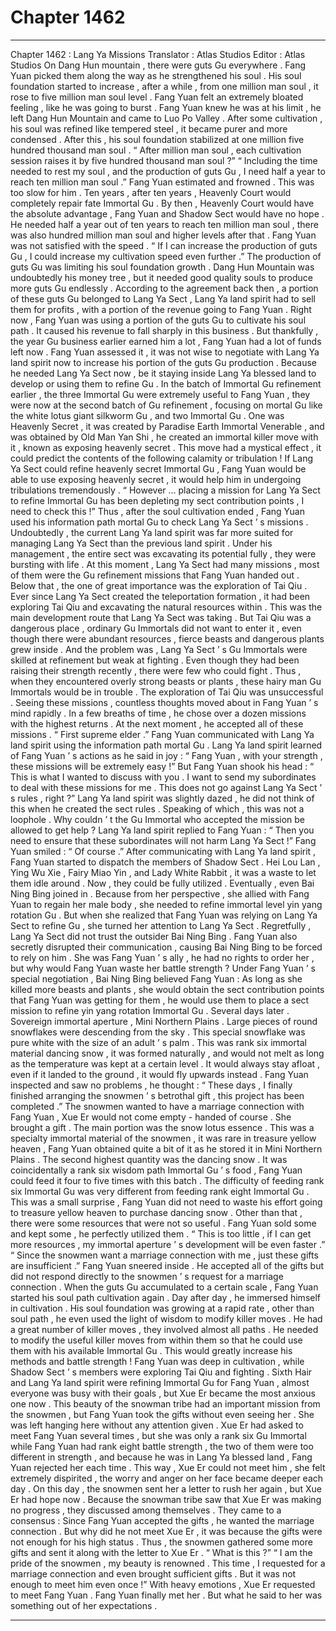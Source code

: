 
# Chapter 1462


---

Chapter 1462 : Lang Ya Missions
Translator :
Atlas Studios
Editor :
Atlas Studios
On Dang Hun mountain , there were guts Gu everywhere .
Fang Yuan picked them along the way as he strengthened his soul .
His soul foundation started to increase , after a while , from one million man soul , it rose to five million man soul level .
Fang Yuan felt an extremely bloated feeling , like he was going to burst .
Fang Yuan knew he was at his limit , he left Dang Hun Mountain and came to Luo Po Valley .
After some cultivation , his soul was refined like tempered steel , it became purer and more condensed .
After this , his soul foundation stabilized at one million five hundred thousand man soul .
“ After million man soul , each cultivation session raises it by five hundred thousand man soul ?”
“ Including the time needed to rest my soul , and the production of guts Gu , I need half a year to reach ten million man soul .”
Fang Yuan estimated and frowned .
This was too slow for him .
Ten years , after ten years , Heavenly Court would completely repair fate Immortal Gu . By then , Heavenly Court would have the absolute advantage , Fang Yuan and Shadow Sect would have no hope .
He needed half a year out of ten years to reach ten million man soul , there was also hundred million man soul and higher levels after that .
Fang Yuan was not satisfied with the speed .
“ If I can increase the production of guts Gu , I could increase my cultivation speed even further .”
The production of guts Gu was limiting his soul foundation growth .
Dang Hun Mountain was undoubtedly his money tree , but it needed good quality souls to produce more guts Gu endlessly .
According to the agreement back then , a portion of these guts Gu belonged to Lang Ya Sect , Lang Ya land spirit had to sell them for profits , with a portion of the revenue going to Fang Yuan .
Right now , Fang Yuan was using a portion of the guts Gu to cultivate his soul path . It caused his revenue to fall sharply in this business .
But thankfully , the year Gu business earlier earned him a lot , Fang Yuan had a lot of funds left now .
Fang Yuan assessed it , it was not wise to negotiate with Lang Ya land spirit now to increase his portion of the guts Gu production . Because he needed Lang Ya Sect now , be it staying inside Lang Ya blessed land to develop or using them to refine Gu .
In the batch of Immortal Gu refinement earlier , the three Immortal Gu were extremely useful to Fang Yuan , they were now at the second batch of Gu refinement , focusing on mortal Gu like the white lotus giant silkworm Gu , and two Immortal Gu . One was Heavenly Secret , it was created by Paradise Earth Immortal Venerable , and was obtained by Old Man Yan Shi , he created an immortal killer move with it , known as exposing heavenly secret .
This move had a mystical effect , it could predict the contents of the following calamity or tribulation !
If Lang Ya Sect could refine heavenly secret Immortal Gu , Fang Yuan would be able to use exposing heavenly secret , it would help him in undergoing tribulations tremendously .
“ However … placing a mission for Lang Ya Sect to refine Immortal Gu has been depleting my sect contribution points , I need to check this !”
Thus , after the soul cultivation ended , Fang Yuan used his information path mortal Gu to check Lang Ya Sect ’ s missions .
Undoubtedly , the current Lang Ya land spirit was far more suited for managing Lang Ya Sect than the previous land spirit .
Under his management , the entire sect was excavating its potential fully , they were bursting with life .
At this moment , Lang Ya Sect had many missions , most of them were the Gu refinement missions that Fang Yuan handed out . Below that , the one of great importance was the exploration of Tai Qiu .
Ever since Lang Ya Sect created the teleportation formation , it had been exploring Tai Qiu and excavating the natural resources within .
This was the main development route that Lang Ya Sect was taking .
But Tai Qiu was a dangerous place , ordinary Gu Immortals did not want to enter it , even though there were abundant resources , fierce beasts and dangerous plants grew inside . And the problem was , Lang Ya Sect ’ s Gu Immortals were skilled at refinement but weak at fighting .
Even though they had been raising their strength recently , there were few who could fight .
Thus , when they encountered overly strong beasts or plants , these hairy man Gu Immortals would be in trouble . The exploration of Tai Qiu was unsuccessful .
Seeing these missions , countless thoughts moved about in Fang Yuan ’ s mind rapidly .
In a few breaths of time , he chose over a dozen missions with the highest returns .
At the next moment , he accepted all of these missions .
“ First supreme elder .” Fang Yuan communicated with Lang Ya land spirit using the information path mortal Gu .
Lang Ya land spirit learned of Fang Yuan ’ s actions as he said in joy : “ Fang Yuan , with your strength , these missions will be extremely easy !”
But Fang Yuan shook his head : “ This is what I wanted to discuss with you . I want to send my subordinates to deal with these missions for me . This does not go against Lang Ya Sect ’ s rules , right ?”
Lang Ya land spirit was slightly dazed , he did not think of this when he created the sect rules .
Speaking of which , this was not a loophole . Why couldn ’ t the Gu Immortal who accepted the mission be allowed to get help ?
Lang Ya land spirit replied to Fang Yuan : “ Then you need to ensure that these subordinates will not harm Lang Ya Sect !”
Fang Yuan smiled : “ Of course .”
After communicating with Lang Ya land spirit , Fang Yuan started to dispatch the members of Shadow Sect .
Hei Lou Lan , Ying Wu Xie , Fairy Miao Yin , and Lady White Rabbit , it was a waste to let them idle around . Now , they could be fully utilized .
Eventually , even Bai Ning Bing joined in .
Because from her perspective , she allied with Fang Yuan to regain her male body , she needed to refine immortal level yin yang rotation Gu .
But when she realized that Fang Yuan was relying on Lang Ya Sect to refine Gu , she turned her attention to Lang Ya Sect .
Regretfully , Lang Ya Sect did not trust the outsider Bai Ning Bing . Fang Yuan also secretly disrupted their communication , causing Bai Ning Bing to be forced to rely on him .
She was Fang Yuan ’ s ally , he had no rights to order her , but why would Fang Yuan waste her battle strength ?
Under Fang Yuan ’ s special negotiation , Bai Ning Bing believed Fang Yuan : As long as she killed more beasts and plants , she would obtain the sect contribution points that Fang Yuan was getting for them , he would use them to place a sect mission to refine yin yang rotation Immortal Gu .
Several days later .
Sovereign immortal aperture , Mini Northern Plains .
Large pieces of round snowflakes were descending from the sky .
This special snowflake was pure white with the size of an adult ’ s palm .
This was rank six immortal material dancing snow , it was formed naturally , and would not melt as long as the temperature was kept at a certain level . It would always stay afloat , even if it landed to the ground , it would fly upwards instead .
Fang Yuan inspected and saw no problems , he thought : “ These days , I finally finished arranging the snowmen ’ s betrothal gift , this project has been completed .”
The snowmen wanted to have a marriage connection with Fang Yuan , Xue Er would not come empty - handed of course .
She brought a gift .
The main portion was the snow lotus essence . This was a specialty immortal material of the snowmen , it was rare in treasure yellow heaven , Fang Yuan obtained quite a bit of it as he stored it in Mini Northern Plains .
The second highest quantity was the dancing snow . It was coincidentally a rank six wisdom path Immortal Gu ’ s food , Fang Yuan could feed it four to five times with this batch .
The difficulty of feeding rank six Immortal Gu was very different from feeding rank eight Immortal Gu .
This was a small surprise , Fang Yuan did not need to waste his effort going to treasure yellow heaven to purchase dancing snow .
Other than that , there were some resources that were not so useful . Fang Yuan sold some and kept some , he perfectly utilized them .
“ This is too little , if I can get more resources , my immortal aperture ’ s development will be even faster .”
“ Since the snowmen want a marriage connection with me , just these gifts are insufficient .”
Fang Yuan sneered inside .
He accepted all of the gifts but did not respond directly to the snowmen ’ s request for a marriage connection .
When the guts Gu accumulated to a certain scale , Fang Yuan started his soul path cultivation again .
Day after day , he immersed himself in cultivation . His soul foundation was growing at a rapid rate , other than soul path , he even used the light of wisdom to modify killer moves .
He had a great number of killer moves , they involved almost all paths . He needed to modify the useful killer moves from within them so that he could use them with his available Immortal Gu . This would greatly increase his methods and battle strength !
Fang Yuan was deep in cultivation , while Shadow Sect ’ s members were exploring Tai Qiu and fighting . Sixth Hair and Lang Ya land spirit were refining Immortal Gu for Fang Yuan , almost everyone was busy with their goals , but Xue Er became the most anxious one now .
This beauty of the snowman tribe had an important mission from the snowmen , but Fang Yuan took the gifts without even seeing her . She was left hanging here without any attention given .
Xue Er had asked to meet Fang Yuan several times , but she was only a rank six Gu Immortal while Fang Yuan had rank eight battle strength , the two of them were too different in strength , and because he was in Lang Ya blessed land , Fang Yuan rejected her each time .
This way , Xue Er could not meet him , she felt extremely dispirited , the worry and anger on her face became deeper each day .
On this day , the snowmen sent her a letter to rush her again , but Xue Er had hope now .
Because the snowman tribe saw that Xue Er was making no progress , they discussed among themselves .
They came to a consensus : Since Fang Yuan accepted the gifts , he wanted the marriage connection . But why did he not meet Xue Er , it was because the gifts were not enough for his high status .
Thus , the snowmen gathered some more gifts and sent it along with the letter to Xue Er .
“ What is this ?”
“ I am the pride of the snowmen , my beauty is renowned . This time , I requested for a marriage connection and even brought sufficient gifts . But it was not enough to meet him even once !”
With heavy emotions , Xue Er requested to meet Fang Yuan .
Fang Yuan finally met her .
But what he said to her was something out of her expectations .

---

